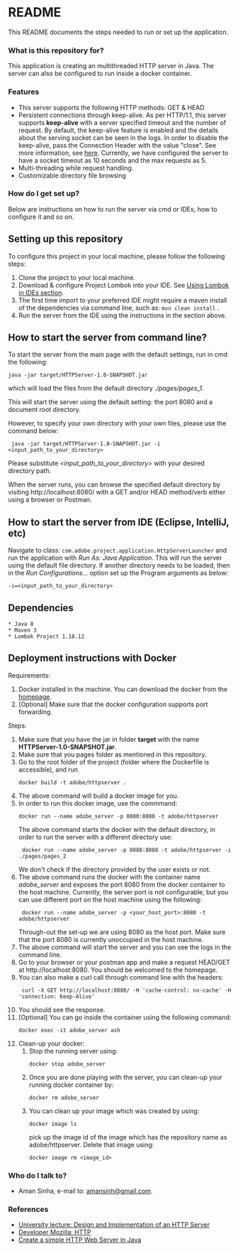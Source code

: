 
# README #

This README documents the steps needed to run or set up the application.

### What is this repository for? ###

This application is creating an multithreaded HTTP server in Java. 
The server can also be configured to run inside a docker container.

### Features
 - This server supports the following HTTP methods:   GET  & HEAD
 - Persistent connections through keep-alive. As per HTTP/1.1, this server supports **keep-alive** with a server specified timeout and the number of request.
   By default, the keep-alive feature is enabled and the details about the serving socket can be seen in the logs.
   In order to disable the keep-alive, pass the Connection Header with the value "close". See more information, see [here](https://developer.mozilla.org/en-US/docs/Web/HTTP/Headers/Connection).
   Currently, we have configured the server to have a socket timeout as 10 seconds and the max requests as 5. 
 - Multi-threading while request handling.
 - Customizable directory file browsing 

### How do I get set up? ###
Below are instructions on how to run the server via cmd or IDEs, how to configure it and so on.

## Setting up this repository
To configure this project in your local machine, please follow the following steps:

 1. Clone the project to your local machine.
 2. Download & configure Project Lombok into your IDE. See [Using Lombok in IDEs section](https://projectlombok.org/setup/overview).
 3. The first time import to your preferred IDE might require a maven install of the dependencies via command line, such as: `mvn clean install` .
 4. Run the server from the IDE using the instructions in the section above.

## How to start the server from command line?
To start the server from the main page with the default settings, run in cmd the following: 

    java -jar target/HTTPServer-1.0-SNAPSHOT.jar
which will load the files from the default directory *./pages/pages_1*.

This will start the server using the default setting: the port 8080 and a document root directory.

However, to specify your own directory with your own files, please use the command below:
   

     java -jar target/HTTPServer-1.0-SNAPSHOT.jar -i <input_path_to_your_directory>

Please substitute *<input_path_to_your_directory>* with your desired directory path.

When the server runs, you can browse the specified default directory by visiting http://localhost:8080/ with a GET and/or HEAD method/verb either using a browser or Postman.

## How to start the server from IDE (Eclipse, IntelliJ, etc)
Navigate to class: `com.adobe.project.application.HttpServerLauncher`
and run the application with *Run As: Java Application*.
This will run the server using the default file directory. If another directory needs to be loaded, then in the *Run Configurations...* option set up the Program arguments as below:

    -i=<input_path_to_your_directory>

## Dependencies
	* Java 8
	* Maven 3
	* Lombok Project 1.18.12
	
## Deployment instructions with Docker

Requirements:
1. Docker installed in the machine. You can download the docker from the [homepage](https://www.docker.com/products/docker-desktop).
2. [Optional] Make sure that the docker configuration supports port forwarding.

Steps:
1. Make sure that you have the jar in folder **target** with the name **HTTPServer-1.0-SNAPSHOT.jar**.
1. Make sure that you pages folder as mentioned in this repository. 
1. Go to the root folder of the project (folder where the Dockerfile is accessible), and run
    ```shell script
    docker build -t adobe/httpserver .
    ```
1. The above command will build a docker image for you.
1. In order to run this docker image, use the commmand:
    ```shell script
    docker run --name adobe_server -p 8080:8080 -t adobe/httpserver
    ```
   The above command starts the docker with the default directory, in order to run the server with a different directory use:
   ```shell script
    docker run --name adobe_server -p 8080:8080 -t adobe/httpserver -i ./pages/pages_2
   ```
   We don't check if the directory provided by the user exists or not.
1. The above command runs the docker with the container name *adobe_server* and exposes the port 8080 from the docker container to the host machine. Currently, the server port is not configurable, but you can use different port on the host machine using the following:
    ```shell script
     docker run --name adobe_server -p <your_host_port>:8080 -t adobe/httpserver
    ```
   Through-out the set-up we are using 8080 as the host port. Make sure that the port 8080 is currently unoccupied in the host machine. 
1. The above command will start the server and you can see the logs in the command line.
1. Go to your browser or your postman app and make a request HEAD/GET at http://localhost:8080. You should be welcomed to the homepage.
1. You can also make a curl call through command line with the headers:
   ```shell script
    curl -X GET http://localhost:8080/ -H 'cache-control: no-cache' -H 'connection: Keep-Alive'
    ```
1. You should see the response.
1. [Optional] You can go inside the container using the following command:
    ```shell script
    docker exec -it adobe_server ash
    ```
1. Clean-up your docker:
    1. Stop the running server using:
        ```shell script
        docker stop adobe_server
        ```
    1. Once you are done playing with the server, you can clean-up your running docker container by:
        ```shell script
        docker rm adobe_server
        ```
    1. You can clean up your image which was created by using:
        ```shell script
        docker image ls
        ```
        pick up the image id of the image which has the repository name as adobe/httpserver. Delete that image using:
        ```shell script
        docker image rm <image_id>
        ```


### Who do I talk to? ###

* Aman Sinha, e-mail to: [amansinh@gmail.com](mailto:amansinh@gmail.com).


### References
* [University lecture: Design and Implementation of an HTTP Server](https://users.cs.jmu.edu/bernstdh/web/common/lectures/slides_http-server-example_java.php)
* [Developer Mozilla: HTTP](https://developer.mozilla.org/en-US/docs/Web/HTTP)
* [Create a simple HTTP Web Server in Java](https://www.youtube.com/watch?v=LJjIaCKuzoc&feature=emb_logo&ab_channel=SylvainSaurel)
